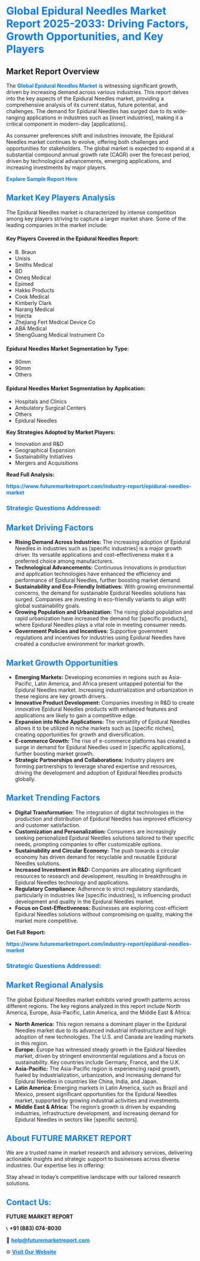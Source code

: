 <h1 style="color: #007BFF;">Global Epidural Needles Market Report 2025-2033: Driving Factors, Growth Opportunities, and Key Players</h1>

<section id="overview">
<h2>Market Report Overview</h2>
<p>The <a href="https://www.futuremarketreport.com/industry-report/epidural-needles-market" style="color: #007BFF; text-decoration: none;"><strong>Global Epidural Needles Market</strong></a> is witnessing significant growth, driven by increasing demand across various industries. This report delves into the key aspects of the Epidural Needles market, providing a comprehensive analysis of its current status, future potential, and challenges. The demand for Epidural Needles has surged due to its wide-ranging applications in industries such as [insert industries], making it a critical component in modern-day [applications].</p>
<p>As consumer preferences shift and industries innovate, the Epidural Needles market continues to evolve, offering both challenges and opportunities for stakeholders. The global market is expected to expand at a substantial compound annual growth rate (CAGR) over the forecast period, driven by technological advancements, emerging applications, and increasing investments by major players.</p>
</section>

<section id="overview">
<p><a href="https://www.futuremarketreport.com/request-sample/reportId=122873" style="color: #007BFF; text-decoration: none;"><strong>Explore Sample Report Here</strong></a></p>
</section>

<section id="key-players">
<h2 style="color: #007BFF;">Market Key Players Analysis</h2>
<p>The Epidural Needles market is characterized by intense competition among key players striving to capture a larger market share. Some of the leading companies in the market include:</p>
<h4>Key Players Covered in the Epidural Needles Report:</h4>
<ul><li>B. Braun</li><li>Unisis</li><li>Smiths Medical</li><li>BD</li><li>Omeq Medical</li><li>Epimed</li><li>Hakko Products</li><li>Cook Medical</li><li>Kimberly Clark</li><li>Narang Medical</li><li>Injecta</li><li>Zhejiang Fert Medical Device Co</li><li>ABA Medical</li><li>ShengGuang Medical Instrument Co</li></ul>
<h4>Epidural Needles Market Segmentation by Type:</h4>
<ul><li>80mm</li><li>90mm</li><li>Others</li></ul>

<h4>Epidural Needles Market Segmentation by Application:</h4>
<ul><li>Hospitals and Clinics</li><li>Ambulatory Surgical Centers</li><li>Others</li><li>Epidural Needles</li></ul>
<p><strong>Key Strategies Adopted by Market Players:</strong></p>
<ul>
<li>Innovation and R&D</li>
<li>Geographical Expansion</li>
<li>Sustainability Initiatives</li>
<li>Mergers and Acquisitions</li>
</ul>
</section>

<section>
<p><strong>Read Full Analysis: </strong></p><a href="https://www.futuremarketreport.com/industry-report/epidural-needles-market" style="color: #007BFF; text-decoration: none;"><strong>https://www.futuremarketreport.com/industry-report/epidural-needles-market</strong></a>
<h3 style="color: #007BFF;">Strategic Questions Addressed:</h3>
</section>

<section id="driving-factors">
<h2 style="color: #007BFF;">Market Driving Factors</h2>
<ul>
<li><strong>Rising Demand Across Industries:</strong> The increasing adoption of Epidural Needles in industries such as [specific industries] is a major growth driver. Its versatile applications and cost-effectiveness make it a preferred choice among manufacturers.</li>
<li><strong>Technological Advancements:</strong> Continuous innovations in production and application technologies have enhanced the efficiency and performance of Epidural Needles, further boosting market demand.</li>
<li><strong>Sustainability and Eco-Friendly Initiatives:</strong> With growing environmental concerns, the demand for sustainable Epidural Needles solutions has surged. Companies are investing in eco-friendly variants to align with global sustainability goals.</li>
<li><strong>Growing Population and Urbanization:</strong> The rising global population and rapid urbanization have increased the demand for [specific products], where Epidural Needles plays a vital role in meeting consumer needs.</li>
<li><strong>Government Policies and Incentives:</strong> Supportive government regulations and incentives for industries using Epidural Needles have created a conducive environment for market growth.</li>
</ul>
</section>

<section id="growth-opportunities">
<h2 style="color: #007BFF;">Market Growth Opportunities</h2>
<ul>
<li><strong>Emerging Markets:</strong> Developing economies in regions such as Asia-Pacific, Latin America, and Africa present untapped potential for the Epidural Needles market. Increasing industrialization and urbanization in these regions are key growth drivers.</li>
<li><strong>Innovative Product Development:</strong> Companies investing in R&D to create innovative Epidural Needles products with enhanced features and applications are likely to gain a competitive edge.</li>
<li><strong>Expansion into Niche Applications:</strong> The versatility of Epidural Needles allows it to be utilized in niche markets such as [specific niches], creating opportunities for growth and diversification.</li>
<li><strong>E-commerce Growth:</strong> The rise of e-commerce platforms has created a surge in demand for Epidural Needles used in [specific applications], further boosting market growth.</li>
<li><strong>Strategic Partnerships and Collaborations:</strong> Industry players are forming partnerships to leverage shared expertise and resources, driving the development and adoption of Epidural Needles products globally.</li>
</ul>
</section>

<section id="trending-factors">
<h2 style="color: #007BFF;">Market Trending Factors</h2>
<ul>
<li><strong>Digital Transformation:</strong> The integration of digital technologies in the production and distribution of Epidural Needles has improved efficiency and customer satisfaction.</li>
<li><strong>Customization and Personalization:</strong> Consumers are increasingly seeking personalized Epidural Needles solutions tailored to their specific needs, prompting companies to offer customizable options.</li>
<li><strong>Sustainability and Circular Economy:</strong> The push towards a circular economy has driven demand for recyclable and reusable Epidural Needles solutions.</li>
<li><strong>Increased Investment in R&D:</strong> Companies are allocating significant resources to research and development, resulting in breakthroughs in Epidural Needles technology and applications.</li>
<li><strong>Regulatory Compliance:</strong> Adherence to strict regulatory standards, particularly in industries like [specific industries], is influencing product development and quality in the Epidural Needles market.</li>
<li><strong>Focus on Cost-Effectiveness:</strong> Businesses are exploring cost-efficient Epidural Needles solutions without compromising on quality, making the market more competitive.</li>
</ul>
</section>

<section>
<p><strong>Get Full Report: </strong></p><a href="https://www.futuremarketreport.com/industry-report/epidural-needles-market" style="color: #007BFF; text-decoration: none;"><strong>https://www.futuremarketreport.com/industry-report/epidural-needles-market</strong></a>
<h3 style="color: #007BFF;">Strategic Questions Addressed:</h3>
</section>


<section id="regional-analysis">
<h2 style="color: #007BFF;">Market Regional Analysis</h2>
<p>The global Epidural Needles market exhibits varied growth patterns across different regions. The key regions analyzed in this report include North America, Europe, Asia-Pacific, Latin America, and the Middle East & Africa:</p>
<ul>
<li><strong>North America:</strong> This region remains a dominant player in the Epidural Needles market due to its advanced industrial infrastructure and high adoption of new technologies. The U.S. and Canada are leading markets in this region.</li>
<li><strong>Europe:</strong> Europe has witnessed steady growth in the Epidural Needles market, driven by stringent environmental regulations and a focus on sustainability. Key countries include Germany, France, and the U.K.</li>
<li><strong>Asia-Pacific:</strong> The Asia-Pacific region is experiencing rapid growth, fueled by industrialization, urbanization, and increasing demand for Epidural Needles in countries like China, India, and Japan.</li>
<li><strong>Latin America:</strong> Emerging markets in Latin America, such as Brazil and Mexico, present significant opportunities for the Epidural Needles market, supported by growing industrial activities and investments.</li>
<li><strong>Middle East & Africa:</strong> The region’s growth is driven by expanding industries, infrastructure development, and increasing demand for Epidural Needles in sectors like [specific sectors].</li>
</ul>
</section>

<footer>
<h2 style="color: #007BFF;">About FUTURE MARKET REPORT</h2>
<p>We are a trusted name in market research and advisory services, delivering actionable insights and strategic support to businesses across diverse industries. Our expertise lies in offering:</p>

<p>Stay ahead in today’s competitive landscape with our tailored research solutions.</p>

<h2 style="color: #007BFF;">Contact Us:</h2>
<p><strong>FUTURE MARKET REPORT</strong></p>
<p>📞 <strong>+91 (883) 074-8030</strong></p>
<p>📧 <strong><a href="mailto:help@futuremarketreport.com" style="color: #007BFF;">help@futuremarketreport.com</a></strong></p>
<p>🌐 <strong><a href="https://www.futuremarketreport.com/" style="color: #007BFF;">Visit Our Website</a></strong></p>
</footer>